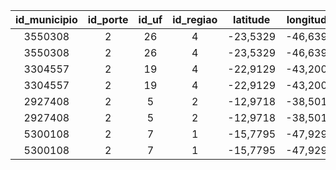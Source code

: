 |id_municipio |id_porte |id_uf|id_regiao|latitude|longitude|populacao_censo_2010|moradores_rua|ano_levantamento|
| :-: | :-: | :-: | :-: | :-: | :-: | :-: | :-: | :-: |
3550308 |2|	26|	4|	-23,5329|	-46,6395|	11.253.503|	48.134|	 2020|
3550308	|2|	26|	4|	-23,5329|	-46,6395|	11.253.503|	37.200|	 2021|
3304557	|2|	19|	4|	-22,9129|	-43,2003|	 6.320.446|	 8.728|	 2020|
3304557	|2|	19|	4|	-22,9129|	-43,2003|	 6.320.446|	 8.693|	 2021|
2927408	|2|	 5|	2|	-12,9718|	-38,5011|	 2.675.656|	 3.328|	 2020|
2927408	|2|	 5|	2|	-12,9718|	-38,5011|	 2.675.656|	 4.259|  2021|
5300108	|2|	 7|	1|	-15,7795|	-47,9297|	 2.570.160|	 5.280|	 2020|
5300108	|2|	 7|	1|	-15,7795|	-47,9297|	 2.570.160|	 5.281|	 2021|
